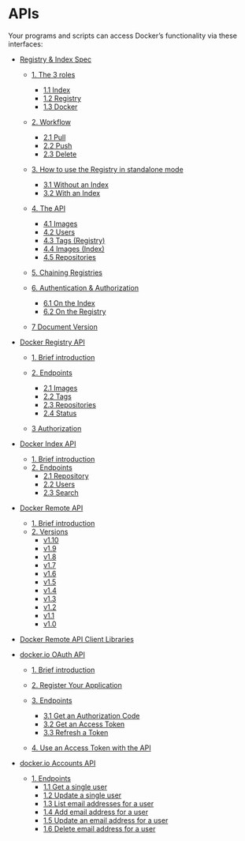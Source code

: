 # APIs

Your programs and scripts can access Docker’s functionality via these
interfaces:

-   [Registry & Index Spec](registry_index_spec/)
    -   [1. The 3 roles](registry_index_spec/#the-3-roles)
        -   [1.1 Index](registry_index_spec/#index)
        -   [1.2 Registry](registry_index_spec/#registry)
        -   [1.3 Docker](registry_index_spec/#docker)

    -   [2. Workflow](registry_index_spec/#workflow)
        -   [2.1 Pull](registry_index_spec/#pull)
        -   [2.2 Push](registry_index_spec/#push)
        -   [2.3 Delete](registry_index_spec/#delete)

    -   [3. How to use the Registry in standalone
        mode](registry_index_spec/#how-to-use-the-registry-in-standalone-mode)
        -   [3.1 Without an
            Index](registry_index_spec/#without-an-index)
        -   [3.2 With an Index](registry_index_spec/#with-an-index)

    -   [4. The API](registry_index_spec/#the-api)
        -   [4.1 Images](registry_index_spec/#images)
        -   [4.2 Users](registry_index_spec/#users)
        -   [4.3 Tags (Registry)](registry_index_spec/#tags-registry)
        -   [4.4 Images (Index)](registry_index_spec/#images-index)
        -   [4.5 Repositories](registry_index_spec/#repositories)

    -   [5. Chaining
        Registries](registry_index_spec/#chaining-registries)
    -   [6. Authentication &
        Authorization](registry_index_spec/#authentication-authorization)
        -   [6.1 On the Index](registry_index_spec/#on-the-index)
        -   [6.2 On the Registry](registry_index_spec/#on-the-registry)

    -   [7 Document Version](registry_index_spec/#document-version)

-   [Docker Registry API](registry_api/)
    -   [1. Brief introduction](registry_api/#brief-introduction)
    -   [2. Endpoints](registry_api/#endpoints)
        -   [2.1 Images](registry_api/#images)
        -   [2.2 Tags](registry_api/#tags)
        -   [2.3 Repositories](registry_api/#repositories)
        -   [2.4 Status](registry_api/#status)

    -   [3 Authorization](registry_api/#authorization)

-   [Docker Index API](index_api/)
    -   [1. Brief introduction](index_api/#brief-introduction)
    -   [2. Endpoints](index_api/#endpoints)
        -   [2.1 Repository](index_api/#repository)
        -   [2.2 Users](index_api/#users)
        -   [2.3 Search](index_api/#search)

-   [Docker Remote API](docker_remote_api/)
    -   [1. Brief introduction](docker_remote_api/#brief-introduction)
    -   [2. Versions](docker_remote_api/#versions)
        -   [v1.10](docker_remote_api/#v1-10)
        -   [v1.9](docker_remote_api/#v1-9)
        -   [v1.8](docker_remote_api/#v1-8)
        -   [v1.7](docker_remote_api/#v1-7)
        -   [v1.6](docker_remote_api/#v1-6)
        -   [v1.5](docker_remote_api/#v1-5)
        -   [v1.4](docker_remote_api/#v1-4)
        -   [v1.3](docker_remote_api/#v1-3)
        -   [v1.2](docker_remote_api/#v1-2)
        -   [v1.1](docker_remote_api/#v1-1)
        -   [v1.0](docker_remote_api/#v1-0)

-   [Docker Remote API Client Libraries](remote_api_client_libraries/)
-   [docker.io OAuth API](docker_io_oauth_api/)
    -   [1. Brief introduction](docker_io_oauth_api/#brief-introduction)
    -   [2. Register Your
        Application](docker_io_oauth_api/#register-your-application)
    -   [3. Endpoints](docker_io_oauth_api/#endpoints)
        -   [3.1 Get an Authorization
            Code](docker_io_oauth_api/#get-an-authorization-code)
        -   [3.2 Get an Access
            Token](docker_io_oauth_api/#get-an-access-token)
        -   [3.3 Refresh a Token](docker_io_oauth_api/#refresh-a-token)

    -   [4. Use an Access Token with the
        API](docker_io_oauth_api/#use-an-access-token-with-the-api)

-   [docker.io Accounts API](docker_io_accounts_api/)
    -   [1. Endpoints](docker_io_accounts_api/#endpoints)
        -   [1.1 Get a single
            user](docker_io_accounts_api/#get-a-single-user)
        -   [1.2 Update a single
            user](docker_io_accounts_api/#update-a-single-user)
        -   [1.3 List email addresses for a
            user](docker_io_accounts_api/#list-email-addresses-for-a-user)
        -   [1.4 Add email address for a
            user](docker_io_accounts_api/#add-email-address-for-a-user)
        -   [1.5 Update an email address for a
            user](docker_io_accounts_api/#update-an-email-address-for-a-user)
        -   [1.6 Delete email address for a
            user](docker_io_accounts_api/#delete-email-address-for-a-user)